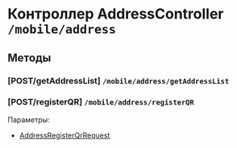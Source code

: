 # Контроллер AddressController `/mobile/address`

## Методы

### [POST/getAddressList]  `/mobile/address/getAddressList`

### [POST/registerQR]  `/mobile/address/registerQR`

Параметры: 

- [AddressRegisterQrRequest](../OBJECT.md#AddressRegisterQrRequest) 
